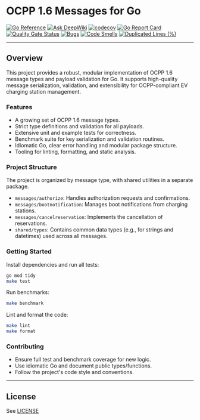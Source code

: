 # OCPP 1.6 Messages for Go

[![Go Reference](https://pkg.go.dev/badge/github.com/aasanchez/ocpp16messages.svg)](https://pkg.go.dev/github.com/aasanchez/ocpp16messages)
[![Ask DeepWiki](https://deepwiki.com/badge.svg)](https://deepwiki.com/aasanchez/ocpp16messages)
[![codecov](https://codecov.io/gh/aasanchez/ocpp16messages/branch/main/graph/badge.svg?token=1I9VVL7DWO)](https://codecov.io/gh/aasanchez/ocpp16messages)
[![Go Report Card](https://goreportcard.com/badge/github.com/aasanchez/ocpp16messages)](https://goreportcard.com/report/github.com/aasanchez/ocpp16messages)
[![Quality Gate Status](https://sonarcloud.io/api/project_badges/measure?project=aasanchez_ocpp16_messages&metric=alert_status)](https://sonarcloud.io/summary/new_code?id=aasanchez_ocpp16_messages)
[![Bugs](https://sonarcloud.io/api/project_badges/measure?project=aasanchez_ocpp16_messages&metric=bugs)](https://sonarcloud.io/summary/new_code?id=aasanchez_ocpp16_messages)
[![Code Smells](https://sonarcloud.io/api/project_badges/measure?project=aasanchez_ocpp16_messages&metric=code_smells)](https://sonarcloud.io/summary/new_code?id=aasanchez_ocpp16_messages)
[![Duplicated Lines (%)](https://sonarcloud.io/api/project_badges/measure?project=aasanchez_ocpp16_messages&metric=duplicated_lines_density)](https://sonarcloud.io/summary/new_code?id=aasanchez_ocpp16_messages)

---

## Overview

This project provides a robust, modular implementation of OCPP 1.6 message types and payload validation for Go. It supports high-quality message serialization, validation, and extensibility for OCPP-compliant EV charging station management.

### Features

- A growing set of OCPP 1.6 message types.
- Strict type definitions and validation for all payloads.
- Extensive unit and example tests for correctness.
- Benchmark suite for key serialization and validation routines.
- Idiomatic Go, clear error handling and modular package structure.
- Tooling for linting, formatting, and static analysis.

### Project Structure

The project is organized by message type, with shared utilities in a separate package.

- `messages/authorize`: Handles authorization requests and confirmations.
- `messages/bootnotification`: Manages boot notifications from charging stations.
- `messages/cancelreservation`: Implements the cancellation of reservations.
- `shared/types`: Contains common data types (e.g., for strings and datetimes) used across all messages.

### Getting Started

Install dependencies and run all tests:

```sh
go mod tidy
make test
```

Run benchmarks:

```sh
make benchmark
```

Lint and format the code:

```sh
make lint
make format
```

### Contributing

- Ensure full test and benchmark coverage for new logic.
- Use idiomatic Go and document public types/functions.
- Follow the project's code style and conventions.

---

## License

See [LICENSE](./LICENSE)
